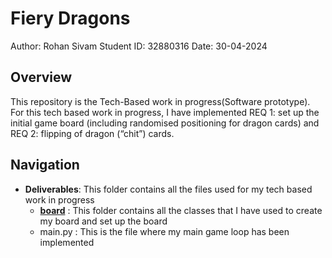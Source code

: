 # Fiery Dragons
Author: Rohan Sivam 
Student ID: 32880316 
Date: 30-04-2024

## Overview
This repository is the Tech-Based work in progress(Software prototype). For this tech based work in progress, I have implemented REQ 1: set up the initial game board (including randomised positioning for dragon cards) and REQ 2: flipping of dragon (“chit”) cards. 

## Navigation

- **Deliverables**: This folder contains all the files used for my tech based work in progress
    - [**board**](./board/) : This folder contains all the classes that I have used to create my board and set up the board
    - main.py : This is the file where my main game loop has been implemented